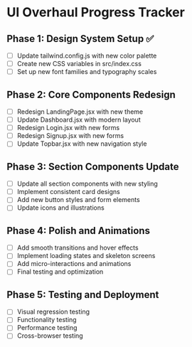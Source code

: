 # UI Overhaul Progress Tracker

## Phase 1: Design System Setup ✅
- [ ] Update tailwind.config.js with new color palette
- [ ] Create new CSS variables in src/index.css
- [ ] Set up new font families and typography scales

## Phase 2: Core Components Redesign
- [ ] Redesign LandingPage.jsx with new theme
- [ ] Update Dashboard.jsx with modern layout
- [ ] Redesign Login.jsx with new forms
- [ ] Redesign Signup.jsx with new forms
- [ ] Update Topbar.jsx with new navigation style

## Phase 3: Section Components Update
- [ ] Update all section components with new styling
- [ ] Implement consistent card designs
- [ ] Add new button styles and form elements
- [ ] Update icons and illustrations

## Phase 4: Polish and Animations
- [ ] Add smooth transitions and hover effects
- [ ] Implement loading states and skeleton screens
- [ ] Add micro-interactions and animations
- [ ] Final testing and optimization

## Phase 5: Testing and Deployment
- [ ] Visual regression testing
- [ ] Functionality testing
- [ ] Performance testing
- [ ] Cross-browser testing
